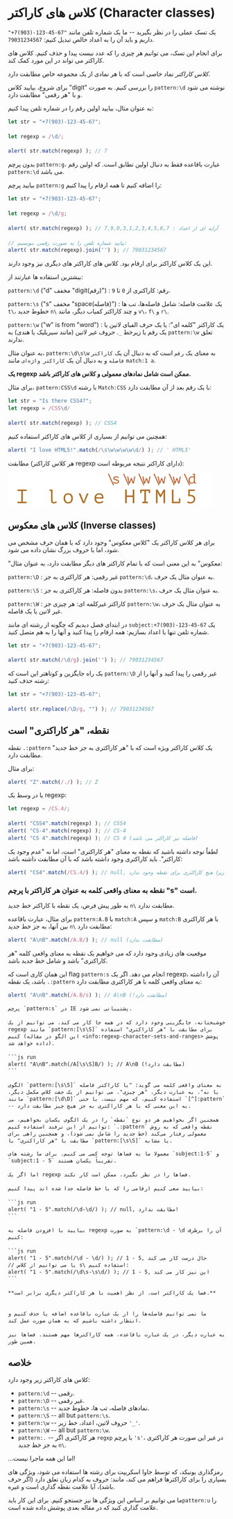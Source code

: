 # کلاس های کاراکتر (Character classes) 

یک تسک عملی را در نظر بگیرید -- ما یک شماره تلفن مانند `"67-45-123-(903)7+"` داریم و باید آن را به اعداد خالص تبدیل کنیم: `79031234567`.

برای انجام این تسک، می‌ توانیم هر چیزی را که عدد نیست پیدا و حذف کنیم. کلاس های کاراکتر می تواند در این مورد کمک کند.

*کلاس کاراکتر* نماد خاصی است که با هر نمادی از یک مجموعه خاص مطابقت دارد.

برای شروع، بیایید کلاس "digit" را بررسی کنیم. به صورت `pattern:\d` نوشته می‌ شود و با "هر رقمی" مطابقت دارد.

به عنوان مثال، بیایید اولین رقم را در شماره تلفن پیدا کنیم:

```js run
let str = "+7(903)-123-45-67";

let regexp = /\d/;

alert( str.match(regexp) ); // 7
```

بدون پرچم `pattern:g`، عبارت باقاعده فقط به دنبال اولین تطابق است. که اولین رقم `pattern:\d` می باشد.

بیایید پرچم `pattern:g` را اضافه کنیم تا همه ارقام را پیدا کنیم:

```js run
let str = "+7(903)-123-45-67";

let regexp = /\d/g;

alert( str.match(regexp) ); // آرایه ای از اعداد : 7,9,0,3,1,2,3,4,5,6,7

// بیایید شماره تلفن را به صورت رقمی بنویسیم:
alert( str.match(regexp).join('') ); // 79031234567
```

این یک کلاس کاراکتر برای ارقام بود. کلاس های کاراکتر های دیگری نیز وجود دارند.

بیشترین استفاده ها عبارتند از:

`pattern:\d` ("d" مخفف "digit(رقم)")
: رقم: کاراکتری از `0` تا `9`.

`pattern:\s` ("s" مخفف "space(فاصله)")
: یک علامت فاصله: شامل فاصله‌ها، تب ها `t\`، خطوط جدید `n\` و چند کاراکتر کمیاب دیگر، مانند `v\`، `f\` و `r\`.

`pattern:\w` ("w" is from "word")
: یک کاراکتر "کلمه ای": یا یک حرف الفبای لاتین یا یک رقم یا زیرخط `_`. حروف غیر لاتین (مانند سیریلیک یا هندی) به `pattern:\w` تعلق ندارند.

به عنوان مثال، `pattern:\d\s\w` به معنای یک `رقم` است که به دنبال آن یک `کاراکتر فاصله` و به دنبال آن یک `کاراکتر واژه‌ای` مانند `match:1 a`.

**یک regexp ممکن است شامل نمادهای معمولی و کلاس های کاراکتر باشد.**

برای مثال، `pattern:CSS\d` با رشته `Match:CSS` با یک رقم بعد از آن مطابقت دارد:

```js run
let str = "Is there CSS4?";
let regexp = /CSS\d/

alert( str.match(regexp) ); // CSS4
```

همچنین می توانیم از بسیاری از کلاس های کاراکتر استفاده کنیم:

```js run
alert( "I love HTML5!".match(/\s\w\w\w\w\d/) ); // ' HTML5'
```

مطابقت (هر کلاس کاراکتر regexp دارای کاراکتر نتیجه مربوطه است):

![](love-html5-classes.svg)

## کلاس های معکوس (Inverse classes)

برای هر کلاس کاراکتر یک "کلاس معکوس" وجود دارد که با همان حرف مشخص می شود، اما با حروف بزرگ نشان داده می شود.

"معکوس" به این معنی است که با تمام کاراکتر های دیگر مطابقت دارد، به عنوان مثال:

`pattern:\D`
: غیر رقمی: هر کاراکتری به جز `pattern:\d`، به عنوان مثال یک حرف.

`pattern:\S`
: بدون فاصله: هر کاراکتری به جز `pattern:\s`، به عنوان مثال یک حرف.

`pattern:\W`
: کاراکتر غیرکلمه ای: هر چیزی جز `pattern:\w`، به عنوان مثال یک حرف غیر لاتین یا یک فاصله.

در ابتدای فصل دیدیم که چگونه از رشته ای مانند `subject:+7(903)-123-45-67` یک شماره تلفن تنها با اعداد بسازیم: همه ارقام را پیدا کنید و آنها را به هم متصل کنید.

```js run
let str = "+7(903)-123-45-67";

alert( str.match(/\d/g).join('') ); // 79031234567
```

یک راه جایگزین و کوتاهتر این است که `pattern:\D` غیر رقمی را پیدا کنید و آنها را از رشته حذف کنید:

```js run
let str = "+7(903)-123-45-67";

alert( str.replace(/\D/g, "") ); // 79031234567
```

## نقطه، "هر کاراکتری" است

نقطه `.:pattern` یک کلاس کاراکتر ویژه است که با "هر کاراکتری به جز خط جدید" مطابقت دارد.

برای مثال:

```js run
alert( "Z".match(/./) ); // Z
```

یا در وسط یک regexp:

```js run
let regexp = /CS.4/;

alert( "CSS4".match(regexp) ); // CSS4
alert( "CS-4".match(regexp) ); // CS-4
alert( "CS 4".match(regexp) ); // CS 4 (فاصله نیز کاراکتر می باشد)
```

لطفاً توجه داشته باشید که نقطه به معنای "هر کاراکتری" است، اما نه "عدم وجود یک کاراکتر". باید کاراکتری وجود داشته باشد که با آن مطابقت داشته باشد:

```js run
alert( "CS4".match(/CS.4/) ); // null, منطبق نیست زیرا هیچ کاراکتری برای نقطه وجود ندارد
```

### نقطه به معنای واقعی کلمه به عنوان هر کاراکتر با پرچم "s" است.

به طور پیش فرض، یک نقطه با کاراکتر خط جدید `n\` مطابقت ندارد.

برای مثال، عبارت باقاعده `pattern:A.B` با `match:A` و سپس `match:B` با هر کاراکتری بین آنها، به جز خط جدید `n\` مطابقت دارد:

```js run
alert( "A\nB".match(/A.B/) ); // null (مطابقت ندارد)
```

موقعیت‌ های زیادی وجود دارد که می‌ خواهیم یک نقطه به معنای واقعی کلمه "هر کاراکتری" باشد و شامل خط جدید باشد.

این همان کاری است که flag `pattern:s` انجام می دهد. اگر یک regexp، آن را داشته باشد، یک نقطه `.:pattern` به معنای واقعی کلمه با هر کاراکتری مطابقت دارد:

```js run
alert( "A\nB".match(/A.B/s) ); // A\nB (!مطابقت دارد)
```

````warn header="Not supported in IE"
پرچم `pattern:s` در IE پشتیبانی نمی شود.

خوشبختانه، جایگزینی وجود دارد که در همه جا کار می کند. می‌ توانیم از یک regexp مانند `pattern:[\s\S]` برای مطابقت با "هر کاراکتری" استفاده کنیم (این الگو در مقاله <info:regexp-character-sets-and-ranges> پوشش داده خواهد شد).

```js run
alert( "A\nB".match(/A[\s\S]B/) ); // A\nB (!مطابقت دارد)
```

الگوی `pattern:[\s\S]` به معنای واقعی کلمه می گوید: "یا کاراکتر فاصله یا نه". به عبارت دیگر، "هر چیزی". می‌ توانیم از یک جفت کلاس مکمل دیگر، مانند `pattern:[\d\D]` استفاده کنیم، که مهم نیست. یا حتی `[^]:pattern` -- به این معنی که با هر کاراکتری به جز هیچ چیز مطابقت دارد.

همچنین اگر بخواهیم هر دو نوع `نقطه` را در یک الگوی یکسان بخواهیم، می‌ توانیم از این ترفند استفاده کنیم: `.:pattern` نقطه واقعی که به روش معمولی رفتار می‌کند (خط جدید را شامل نمی شود)، و همچنین راهی برای مطابقت با "هر کاراکتری" با `pattern:[\s\S]` یا مشابه.
````

````warn header="Pay attention to spaces"
معمولا ما به فضاها توجه کمی می کنیم. برای ما رشته های `subject:1-5` و `subject:1 - 5` تقریباً یکسان هستند.

اما اگر یک regexp فضاها را در نظر نگیرد، ممکن است کار نکند.

بیایید سعی کنیم ارقامی را که با خط فاصله جدا شده اند پیدا کنیم:

```js run
alert( "1 - 5".match(/\d-\d/) ); // null, مطابقت ندارد!
```

بیایید با افزودن فاصله به regexp به صورت `pattern:\d - \d آن را برطرف کنیم:

```js run
alert( "1 - 5".match(/\d - \d/) ); // 1 - 5, حال درست کار می کند
// یا می توانیم از کلاس s\ استفاده کنیم:
alert( "1 - 5".match(/\d\s-\s\d/) ); // 1 - 5, این نیز کار می کند
```

**فضا یک کاراکتر است. از نظر اهمیت با هر کاراکتر دیگری برابر است.**


ما نمی‌ توانیم فاصله‌ها را از یک عبارت باقاعده اضافه یا حذف کنیم و انتظار داشته باشیم که به همان صورت عمل کند.

به عبارت دیگر، در یک عبارت باقاعده، همه کاراکترها مهم هستند. فضاها نیز همین طور.
````

## خلاصه

کلاس های کاراکتر زیر وجود دارد:

- `pattern:\d` -- رقمی.
- `pattern:\D` -- غیر رقمی.
- `pattern:\s` -- نمادهای فاصله، تب ها، خطوط جدید.
- `pattern:\S` -- all but `pattern:\s`.
- `pattern:\w` -- حروف لاتین، اعداد، خط زیر `'_'`.
- `pattern:\W` -- all but `pattern:\w`.
- `pattern:.` -- هر کاراکتری اگر `regxp` با پرچم `'s'`، در غیر این صورت هر کاراکتری به جز خط جدید `n\`.

...اما این همه ماجرا نیست!

رمزگذاری یونیکد، که توسط جاوا اسکریپت برای رشته ها استفاده می شود، ویژگی های بسیاری را برای کاراکترها فراهم می کند، مانند: حروف به کدام زبان تعلق دارد (اگر حرف باشد)، آیا علامت نقطه گذاری است و غیره.

ما می توانیم بر اساس این ویژگی ها نیز جستجو کنیم. برای این کار باید`pattern:u` را علامت گذاری کنید که در مقاله بعدی پوشش داده شده است.
